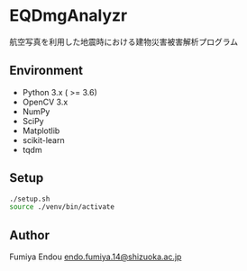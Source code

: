 # EQDmgAnalyzr

航空写真を利用した地震時における建物災害被害解析プログラム

## Environment
- Python 3.x ( >= 3.6)
- OpenCV 3.x
- NumPy
- SciPy
- Matplotlib
- scikit-learn
- tqdm

## Setup

```bash
./setup.sh
source ./venv/bin/activate
```

## Author

Fumiya Endou <endo.fumiya.14@shizuoka.ac.jp>

